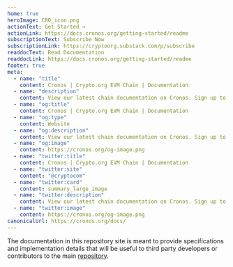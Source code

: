 ```yaml
---
home: true
heroImage: CRO_icon.png
actionText: Get Started →
actionLink: https://docs.cronos.org/getting-started/readme
subscriptionText: Subscribe Now
subscriptionLink: https://cryptoorg.substack.com/p/subscribe
readdocText: Read Documentation
readdocLink: https://docs.cronos.org/getting-started/readme
footer: true
meta:
  - name: "title"
    content: Cronos | Crypto.org EVM Chain | Documentation
  - name: "description"
    content: View our latest chain documentation on Cronos. Sign up to our newsletter to get the latest updates and read the documentation to connect to our Testnet. 
  - name: "og:title"
    content: Cronos | Crypto.org EVM Chain | Documentation
  - name: "og:type"
    content: Website
  - name: "og:description"
    content: View our latest chain documentation on Cronos. Sign up to our newsletter to get the latest updates and read the documentation to connect to our Testnet. 
  - name: "og:image"
    content: https://cronos.org/og-image.png
  - name: "twitter:title"
    content: Cronos | Crypto.org EVM Chain | Documentation
  - name: "twitter:site"
    content: "@cryptocom"
  - name: "twitter:card"
    content: summary_large_image
  - name: "twitter:description"
    content: View our latest chain documentation on Cronos. Sign up to our newsletter to get the latest updates and read the documentation to connect to our Testnet. 
  - name: "twitter:image"
    content: https://cronos.org/og-image.png
canonicalUrl: https://cronos.org/docs/
---
```


The documentation in this repository site is meant to provide specifications and implementation details that will be useful to third party developers or contributors to the main [repository](https://github.com/crypto-com/chain-docs-nextgen).
